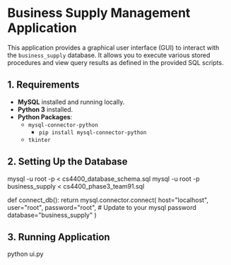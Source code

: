 # Business Supply Management Application

This application provides a graphical user interface (GUI) to interact with the `business_supply` database. It allows you to execute various stored procedures and view query results as defined in the provided SQL scripts.

## 1. Requirements

- **MySQL** installed and running locally.
- **Python 3** installed.
- **Python Packages**:
  - `mysql-connector-python`
    - `pip install mysql-connector-python`
  - `tkinter`

## 2. Setting Up the Database

mysql -u root -p < cs4400_database_schema.sql
mysql -u root -p business_supply < cs4400_phase3_team91.sql

def connect_db():
    return mysql.connector.connect(
        host="localhost",
        user="root",
        password="root",  # Update to your mysql password
        database="business_supply"
    )
## 3. Running Application

python ui.py




